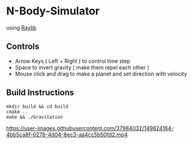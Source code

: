 # N-Body-Simulator

using [Raylib](https://www.raylib.com/)

## Controls

- Arrow Keys ( Left + Right ) to control time step
- Space to invert gravity ( make them repel each other )
- Mouse click and drag to make a planet and set direction with velocity


## Build Instructions
```
mkdir build && cd build
cmake ..
make && ./Gravitation
```

https://user-images.githubusercontent.com/37984032/149824164-4bb5ca8f-0278-4d04-8ec3-aa4cc5b50fd2.mp4

